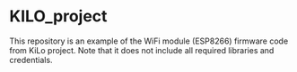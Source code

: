 # KILO_project
This repository is an example of the WiFi module (ESP8266) firmware code from KiLo project. Note that it does not include all required libraries and credentials.
